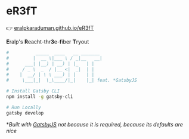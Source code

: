 # eR3fT

👉 [eralpkaraduman.github.io/eR3fT](https://eralpkaraduman.github.io/eR3fT)

**E**ralp's
**R**eacht-thr**3**e-**f**iber
**T**ryout

```bash
#          _____  ____   __ _______
#         |  __ \|___ \ / _|__   __|
#      ___| |__) | __) | |_   | |
#     / _ \  _  / |__ <|  _|  | |
#    |  __/ | \ \ ___) | |    | |
#     \___|_|  \_\____/|_|    |_| feat. *GatsbyJS

# Install Gatsby CLI
npm install -g gatsby-cli

# Run Locally
gatsby develop
```

\*_Built with [GatsbyJS](http://gatsbyjs.org) not because it is required, because its defaults are nice_
